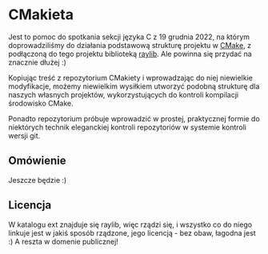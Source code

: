 # CMakieta

Jest to pomoc do spotkania sekcji języka C z 19 grudnia 2022, na którym doprowadziliśmy do działania podstawową strukturę projektu w [CMake](https://cmake.org/), z podłączoną do tego projektu biblioteką [raylib](https://github.com/raysan5/raylib). Ale powinna się przydać na znacznie dłużej :)

Kopiując treść z repozytorium CMakiety i wprowadzając do niej niewielkie modyfikacje, możemy niewielkim wysiłkiem utworzyć podobną strukturę dla naszych własnych projektów, wykorzystujących do kontroli kompilacji środowisko CMake.

Ponadto repozytorium próbuje wprowadzić w prostej, praktycznej formie do niektórych technik eleganckiej kontroli repozytoriów w systemie kontroli wersji git.


## Omówienie

Jeszcze będzie :)


## Licencja

W katalogu ext znajduje się raylib, więc rządzi się, i wszystko co do niego linkuje jest w jakiś sposób rządzone, jego licencją - bez obaw, łagodna jest :) A reszta w domenie publicznej!
